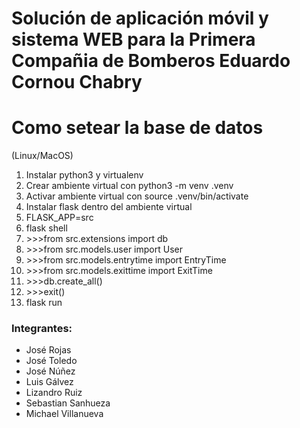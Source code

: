 # Solución de aplicación móvil y sistema WEB para la Primera Compañia de Bomberos Eduardo Cornou Chabry

# Como setear la base de datos

(Linux/MacOS)
1. Instalar python3 y virtualenv
2. Crear ambiente virtual con python3 -m venv .venv
3. Activar ambiente virtual con source .venv/bin/activate
4. Instalar flask dentro del ambiente virtual
5. FLASK_APP=src
6. flask shell
7. \>\>\>from src.extensions import db
8. \>\>\>from src.models.user import User
9. \>\>\>from src.models.entrytime import EntryTime
10. \>\>\>from src.models.exittime import ExitTime
11. \>\>\>db.create_all()
12. \>\>\>exit()
13. flask run

### Integrantes:
 - José Rojas
 - José Toledo
 - José Núñez
 - Luis Gálvez
 - Lizandro Ruiz
 - Sebastian Sanhueza
 - Michael Villanueva
